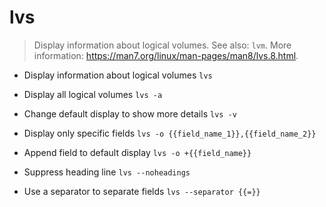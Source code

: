 # lvs
> Display information about logical volumes.
> See also: `lvm`.
> More information: <https://man7.org/linux/man-pages/man8/lvs.8.html>.

- Display information about logical volumes
`lvs`

- Display all logical volumes
`lvs -a`

- Change default display to show more details
`lvs -v`

- Display only specific fields
`lvs -o {{field_name_1}},{{field_name_2}}`

- Append field to default display
`lvs -o +{{field_name}}`

- Suppress heading line
`lvs --noheadings`

- Use a separator to separate fields
`lvs --separator {{=}}`
